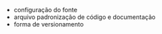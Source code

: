 
  - configuração do fonte
  - arquivo padronização de código e documentação
  - forma de versionamento